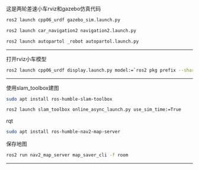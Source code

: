 这是两轮差速小车rviz和gazebo仿真代码
```bash
ros2 launch cpp06_urdf gazebo_sim.launch.py 
```
```bash
ros2 launch car_navigation2 navigation2.launch.py 
```
```bash
ros2 launch autopartol _robot autopartol.launch.py
```
---------------

打开rviz小车模型
```bash
ros2 launch cpp06_urdf display.launch.py model:=`ros2 pkg prefix --share cpp06_urdf`/urdf/xacro/car.urdf.xacro
```
---------------
使用slam_toolbox建图
```bash
sudo apt install ros-humble-slam-toolbox

```
```bash
ros2 launch slam_toolbox online_async_launch.py use_sim_time:=True
```
rqt
```bash
sudo apt install ros-humble-nav2-map-server
```
保存地图
```bash
ros2 run nav2_map_server map_saver_cli -f room
```
------------------
